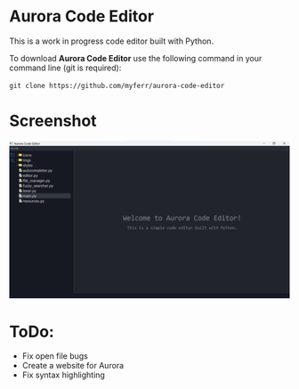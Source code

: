 # Aurora Code Editor
This is a work in progress code editor built with Python.

To download **Aurora Code Editor** use the following command in your command line (git is required):

`git clone https://github.com/myferr/aurora-code-editor`

# Screenshot
<img src="./screenshots/Screenshot1.png"/>

# ToDo:
* Fix open file bugs
* Create a website for Aurora
* Fix syntax highlighting

